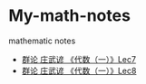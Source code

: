 # My-math-notes
mathematic notes

- [群论 庄武谚 《代数（一）》Lec7](./代数笔记/群论%20庄武谚《代数（一）》Lec1-10/Notes%202025年1月31日%2010_19_23%20Sylow%20theorems.pdf)
- [群论 庄武谚 《代数（一）》Lec8](./代数笔记/群论%20庄武谚《代数（一）》Lec1-10/Notes%202025年2月1日%2023_06_58%20Sylow%20theorem%20&%20application.pdf)